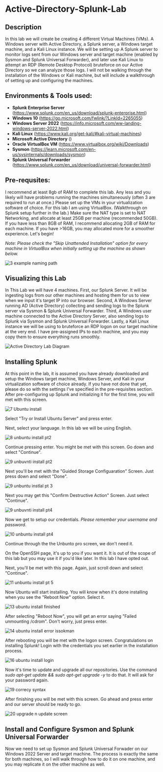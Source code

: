 # Active-Directory-Splunk-Lab

<h2>Description</h2>
In this lab we will create be creating 4 different Virtual Machines (VMs). A Windows server with Active Directory, a Splunk server, a Windows target machine, and a Kali Linux instance. We will be setting up A Splunk server to monitor logs sent from our Windows server and target machine (enabled by Sysmon and Splunk Universal Forwarder), and later use Kali Linux to attempt an RDP (Remote Desktop Protocol) bruteforce on our Active Directory so we can analyze those logs. I will not be walking through the installation of the Windows or Kali machine, but will include a walkthrough of setting up and configuring the machines.

<h2>Environments & Tools used:</h2>

- <b>Splunk Enterprise Server</b> (https://www.splunk.com/en_us/download/splunk-enterprise.html)
- <b>Windows 10</b> (https://go.microsoft.com/fwlink/?LinkId=2265055)
- <b>Windows Server 2022</b> (https://info.microsoft.com/ww-landing-windows-server-2022.html)
- <b>Kali Linux</b> (https://www.kali.org/get-kali/#kali-virtual-machines)
- <b>Microsoft Active Directory</b>  ()
- <b>Oracle VirtualBox VM</b> (https://www.virtualbox.org/wiki/Downloads)
- <b>Sysmon</b> (https://learn.microsoft.com/en-us/sysinternals/downloads/sysmon)
- <b>Splunk Universal Forwarder</b> (https://www.splunk.com/en_us/download/universal-forwarder.html)

<h2>Pre-requsites:</h2>
I recommend at least 8gb of RAM to complete this lab. Any less and you likely will have problems running the machines simultaneously (often 3 are required to run at once.) Please set up the VMs in your virtualization software of choice. For this lab I am using VirtualBox. (Walkthrough on Splunk setup further in the lab.) Make sure the NAT type is set to NAT Networking, and allocate at least 25GB per machine (recommended 50GB). If you have less than 8GB of RAM, I recommend allocating 2GB of RAM for each machine. If you have >16GB, you may allocated more for a smoother experience. Let's begin!


*Note:*
*Please check the "Skip Unattended Installation" option for every machine in VirtualBox when initially setting up the machine as shown below.*

![3 example naming path](https://github.com/TChungSEC/Active-Directory-Splunk-Lab/assets/164605938/115de60e-964c-4137-8d55-ae6d95f297f9)


<h2>Visualizing this Lab</h2> 
In This Lab we will have 4 machines. First, our Splunk Server. It will be ingesting logs from our other machines and hosting them for us to view when we input it's target IP into our browser. Second, A Windows Server running AD (Active Directory) collecting and sending logs to the Splunk server via Sysmon & Splunk Universal Forwarder. Third, A Windows user machine connected to the Active Directory Server, also sending logs to Splunk via Sysmon and Splunk Universal Forwarder. Lastly, a Kali Linux instance we will be using to bruteforce an RDP logon on our target machine at the very end. I have pre-assigned IPs to each machine, and you may copy them to ensure everything runs smoothly.

![Active Directory Lab Diagram](https://github.com/TChungSEC/Active-Directory-Splunk-Lab/assets/164605938/62aeda4d-0085-44bf-89de-f93a2061a251)

<h2>Installing Splunk</h2> 
At this point in the lab, it is assumed you have already downloaded and setup the Windows target machine, Windows Server, and Kali in your virtualization software of choice already. If you have not done that yet, please do so with the settings I've specified in the pre-requisites section. After pre-configuring up Splunk and initializing it for the first time, you will met with this screen.

![7 Ubuntu install](https://github.com/TChungSEC/Active-Directory-Splunk-Lab/assets/164605938/44b57622-66ff-4581-9959-ed60583f6d3d)

Select "Try or Install Ubuntu Server" and press enter.

Next, select your language. In this lab we will be using English. 

![8 unbuntu install pt2](https://github.com/TChungSEC/Active-Directory-Splunk-Lab/assets/164605938/90ff9b02-1c15-4a13-8946-7923703913d1)


Continue pressing enter. You might be met with this screen. Go down and select "Continue".

![9 unbuvnti install pt2](https://github.com/TChungSEC/Active-Directory-Splunk-Lab/assets/164605938/c22da2e7-306c-4c19-bf20-df0cad6e3768)

Next you'll be met with the "Guided Storage Configuaration" Screen. Just press down and select "Done".

![9 unbuntu instlal pt 3](https://github.com/TChungSEC/Active-Directory-Splunk-Lab/assets/164605938/af8da48c-ced7-4283-9b98-097a4dea56ff)

Next you may get this "Confirm Destructive Action" Screen. Just select "Continue".

![9 unbuvnti install pt4](https://github.com/TChungSEC/Active-Directory-Splunk-Lab/assets/164605938/7e812a71-14d3-4b66-b1ec-99e356cca3a9)

Now we get to setup our credentials. *Please remember your username and password.*

![10 unbuntu install pt4](https://github.com/TChungSEC/Active-Directory-Splunk-Lab/assets/164605938/d5006e31-9f6d-4f9e-9f64-a8ffa60db669)

Continue through the the Unbunto pro screen, we don't need it. 

On the OpenSSH page, it's up to you if you want it. It is out of the scope of this lab but you may use it if you'd like later. In this lab I have opted out. 

Next, you'll be met with this page. Again, just scroll down and select "Continue".

![11 unbuntu install pt 5](https://github.com/TChungSEC/Active-Directory-Splunk-Lab/assets/164605938/50817739-a486-40c2-bb2c-121a531099dd)

Now Ubuntu will start installing. You will know when it's done installing when you see the "Reboot Now" option. Select it.

![13 ubuntu install finished](https://github.com/TChungSEC/Active-Directory-Splunk-Lab/assets/164605938/7a9c5918-643d-4d01-b100-2f91c86e0dcc)

After selecting "Reboot Now", you will get an error saying "Failed unmounting /cdrom". Don't worry, just press enter.

![14 ubuntu install error issokman](https://github.com/TChungSEC/Active-Directory-Splunk-Lab/assets/164605938/78c8176f-4c95-4635-a735-2cbf78c7967e)

After rebooting you will be met with the logon screen. Congratulations on installing Splunk! Login with the credentials you set earlier in the installation process.

![16 ubuntu install login](https://github.com/TChungSEC/Active-Directory-Splunk-Lab/assets/164605938/2fed2e31-8d4b-447e-893a-73a64149985a)

Now it's time to update and upgrade all our repositories. Use the command *sudo apt-get update && sudo apt-get upgrade -y* to do that. It will ask for your password again.

![19 correcy syntax](https://github.com/TChungSEC/Active-Directory-Splunk-Lab/assets/164605938/9bc2cf31-02df-4cfd-82dd-d60323cd5ce0)

After finishing you will be met with this screen. Go ahead and press enter and our server should be ready to go.

![20 upgrade n update screen](https://github.com/TChungSEC/Active-Directory-Splunk-Lab/assets/164605938/9cbc145b-7154-4423-9f2e-da3b6b619257)

<h2>Install and Configure Sysmon and Splunk Universal Forwarder</h2> 

Now we need to set up Sysmon and Splunk Universal Forwader on our Windows 2022 Server and target machine. The process is exactly the same for both machines, so I will walk through how to do it on one machine, and you may replicate it on the other machine as well. 














<!--
 ```diff
- text in red
+ text in green
! text in orange
# text in gray
@@ text in purple (and bold)@@
```
--!>
